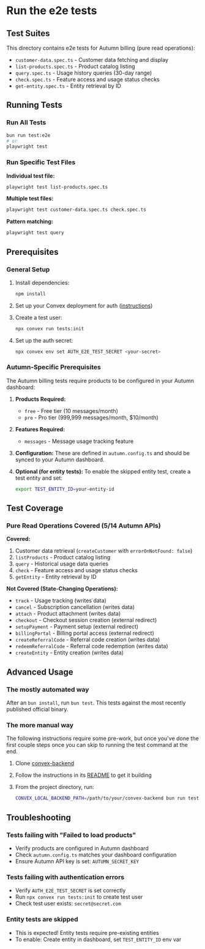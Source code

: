 # Run the e2e tests

## Test Suites

This directory contains e2e tests for Autumn billing (pure read operations):

- `customer-data.spec.ts` - Customer data fetching and display
- `list-products.spec.ts` - Product catalog listing
- `query.spec.ts` - Usage history queries (30-day range)
- `check.spec.ts` - Feature access and usage status checks
- `get-entity.spec.ts` - Entity retrieval by ID

## Running Tests

### Run All Tests
```bash
bun run test:e2e
# or
playwright test
```

### Run Specific Test Files

**Individual test file:**
```bash
playwright test list-products.spec.ts
```

**Multiple test files:**
```bash
playwright test customer-data.spec.ts check.spec.ts
```

**Pattern matching:**
```bash
playwright test query
```

## Prerequisites

### General Setup

1. Install dependencies:
   ```bash
   npm install
   ```

2. Set up your Convex deployment for auth ([instructions](https://labs.convex.dev/auth/setup/manual))

3. Create a test user:
   ```bash
   npx convex run tests:init
   ```

4. Set up the auth secret:
   ```bash
   npx convex env set AUTH_E2E_TEST_SECRET <your-secret>
   ```

### Autumn-Specific Prerequisites

The Autumn billing tests require products to be configured in your Autumn dashboard:

1. **Products Required:**
   - `free` - Free tier (10 messages/month)
   - `pro` - Pro tier (999,999 messages/month, $10/month)

2. **Features Required:**
   - `messages` - Message usage tracking feature

3. **Configuration:**
   These are defined in `autumn.config.ts` and should be synced to your Autumn dashboard.

4. **Optional (for entity tests):**
   To enable the skipped entity test, create a test entity and set:
   ```bash
   export TEST_ENTITY_ID=your-entity-id
   ```

## Test Coverage

### Pure Read Operations Covered (5/14 Autumn APIs)

**Covered:**
1. Customer data retrieval (`createCustomer` with `errorOnNotFound: false`)
2. `listProducts` - Product catalog listing
3. `query` - Historical usage data queries
4. `check` - Feature access and usage status checks
5. `getEntity` - Entity retrieval by ID

**Not Covered (State-Changing Operations):**
- `track` - Usage tracking (writes data)
- `cancel` - Subscription cancellation (writes data)
- `attach` - Product attachment (writes data)
- `checkout` - Checkout session creation (external redirect)
- `setupPayment` - Payment setup (external redirect)
- `billingPortal` - Billing portal access (external redirect)
- `createReferralCode` - Referral code creation (writes data)
- `redeemReferralCode` - Referral code redemption (writes data)
- `createEntity` - Entity creation (writes data)

## Advanced Usage

### The mostly automated way

After an `bun install`, run `bun test`.
This tests against the most recently published official binary.

### The more manual way

The following instructions require some pre-work, but once you've done the first couple steps once
you can skip to running the test command at the end.

1. Clone [convex-backend](https://github.com/get-convex/convex-backend)

2. Follow the instructions in its [README](https://github.com/get-convex/convex-backend/blob/main/README.md) to get it building

3. From the project directory, run:
   ```bash
   CONVEX_LOCAL_BACKEND_PATH=/path/to/your/convex-backend bun run test
   ```

## Troubleshooting

### Tests failing with "Failed to load products"
- Verify products are configured in Autumn dashboard
- Check `autumn.config.ts` matches your dashboard configuration
- Ensure Autumn API key is set: `AUTUMN_SECRET_KEY`

### Tests failing with authentication errors
- Verify `AUTH_E2E_TEST_SECRET` is set correctly
- Run `npx convex run tests:init` to create test user
- Check test user exists: `secret@secret.com`

### Entity tests are skipped
- This is expected! Entity tests require pre-existing entities
- To enable: Create entity in dashboard, set `TEST_ENTITY_ID` env var
